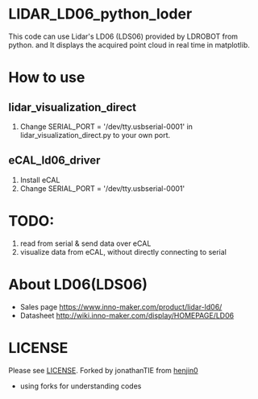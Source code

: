 # LIDAR_LD06_python_loder
This code can use  Lidar's LD06 (LDS06) provided by LDROBOT from python. and It displays the acquired point cloud in real time in matplotlib.

# How to use 
## lidar_visualization_direct
1. Change SERIAL_PORT = '/dev/tty.usbserial-0001' in lidar_visualization_direct.py to your own port.

## eCAL_ld06_driver
1. Install eCAL
2. Change SERIAL_PORT = '/dev/tty.usbserial-0001'


# TODO:

1. read from serial & send data over eCAL
2. visualize data from eCAL, without directly connecting to serial
# About LD06(LDS06)
- Sales page https://www.inno-maker.com/product/lidar-ld06/
- Datasheet http://wiki.inno-maker.com/display/HOMEPAGE/LD06

# LICENSE
Please see [LICENSE](https://github.com/henjin0/LIDAR_LD06_python_loder/blob/main/LICENSE).
Forked by jonathanTIE from [henjin0](https://github.com/henjin0/LIDAR_LD06_python_loder)
+ using forks for understanding codes
